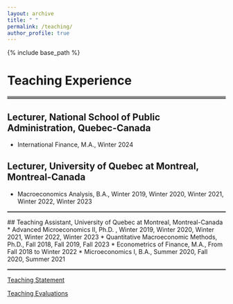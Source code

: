 ```yaml
---
layout: archive
title: " "
permalink: /teaching/
author_profile: true
---
```


{% include base_path %}
# Teaching Experience

<hr style="border-top: 5px solid #8c8b8b; width:100%;">

## Lecturer, National School of Public Administration, Quebec-Canada
* International Finance, M.A., Winter 2024

## Lecturer, University of Quebec at Montreal, Montreal-Canada
* Macroeconomics Analysis, B.A., Winter 2019, Winter 2020, Winter 2021, Winter 2022, Winter 2023

<hr style="border-top: 2px solid #8c8b8b; width:100%;">
## Teaching Assistant, University of Quebec at Montreal, Montreal-Canada
* Advanced Microeconomics II, Ph.D. , Winter  2019, Winter 2020, Winter 2021, Winter 2022, Winter 2023
* Quantitative Macroeconomic Methods, Ph.D.,  Fall 2018, Fall 2019, Fall 2023
* Econometrics of Finance, M.A., From Fall 2018 to Winter 2022
* Microeconomics I, B.A., Summer 2020, Fall 2020, Summer 2021

<hr style="border-top: 2px solid #8c8b8b; width:100%;">

<a href="http://avoumatsodo.github.io/files/teaching_statement.pdf" target="_blank">Teaching Statement</a>

<a href="http://avoumatsodo.github.io/files/teaching_evaluation.pdf" target="_blank">Teaching Evaluations</a>







